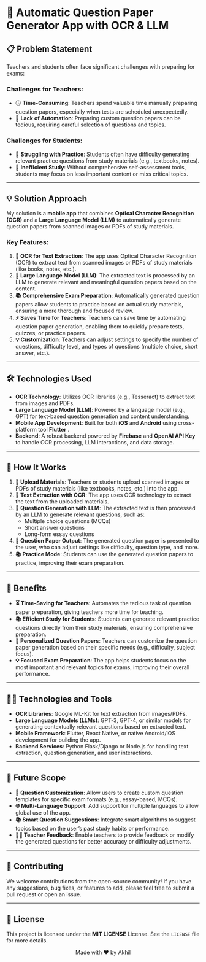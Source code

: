 # 📱 Automatic Question Paper Generator App with OCR & LLM

## 📋 Problem Statement
Teachers and students often face significant challenges with preparing for exams:

### Challenges for Teachers:
- 🕒 **Time-Consuming**: Teachers spend valuable time manually preparing question papers, especially when tests are scheduled unexpectedly.
- 📑 **Lack of Automation**: Preparing custom question papers can be tedious, requiring careful selection of questions and topics.

### Challenges for Students:
- 🤔 **Struggling with Practice**: Students often have difficulty generating relevant practice questions from study materials (e.g., textbooks, notes).
- 🧠 **Inefficient Study**: Without comprehensive self-assessment tools, students may focus on less important content or miss critical topics.

---

## 💡 Solution Approach
My solution is a **mobile app** that combines **Optical Character Recognition (OCR)** and a **Large Language Model (LLM)** to automatically generate question papers from scanned images or PDFs of study materials. 

### Key Features:
1. **📸 OCR for Text Extraction**: The app uses Optical Character Recognition (OCR) to extract text from scanned images or PDFs of study materials (like books, notes, etc.).
2. **🤖 Large Language Model (LLM)**: The extracted text is processed by an LLM to generate relevant and meaningful question papers based on the content.
3. **📚 Comprehensive Exam Preparation**: Automatically generated question papers allow students to practice based on actual study materials, ensuring a more thorough and focused review.
4. **⚡ Saves Time for Teachers**: Teachers can save time by automating question paper generation, enabling them to quickly prepare tests, quizzes, or practice papers.
5. **💡 Customization**: Teachers can adjust settings to specify the number of questions, difficulty level, and types of questions (multiple choice, short answer, etc.).

---

## 🛠️ Technologies Used
- **OCR Technology**: Utilizes OCR libraries (e.g., Tesseract) to extract text from images and PDFs.
- **Large Language Model (LLM)**: Powered by a language model (e.g., GPT) for text-based question generation and content understanding.
- **Mobile App Development**: Built for both **iOS** and **Android** using cross-platform tool **Flutter** .
- **Backend**: A robust backend powered by **Firebase** and **OpenAI API Key** to handle OCR processing, LLM interactions, and data storage.

---

## 🔄 How It Works
1. **📸 Upload Materials**: Teachers or students upload scanned images or PDFs of study materials (like textbooks, notes, etc.) into the app.
2. **🧠 Text Extraction with OCR**: The app uses OCR technology to extract the text from the uploaded materials.
3. **💬 Question Generation with LLM**: The extracted text is then processed by an LLM to generate relevant questions, such as:
   - Multiple choice questions (MCQs)
   - Short answer questions
   - Long-form essay questions
4. **📑 Question Paper Output**: The generated question paper is presented to the user, who can adjust settings like difficulty, question type, and more.
5. **📚 Practice Mode**: Students can use the generated question papers to practice, improving their exam preparation.

---

## 🌟 Benefits
- **⏳ Time-Saving for Teachers**: Automates the tedious task of question paper preparation, giving teachers more time for teaching.
- **📚 Efficient Study for Students**: Students can generate relevant practice questions directly from their study materials, ensuring comprehensive preparation.
- **🎯 Personalized Question Papers**: Teachers can customize the question paper generation based on their specific needs (e.g., difficulty, subject focus).
- **💡 Focused Exam Preparation**: The app helps students focus on the most important and relevant topics for exams, improving their overall performance.

---

## 🧑‍💻 Technologies and Tools
- **OCR Libraries**: Google ML-Kit for text extraction from images/PDFs.
- **Large Language Models (LLMs)**: GPT-3, GPT-4, or similar models for generating contextually relevant questions based on extracted text.
- **Mobile Framework**: Flutter, React Native, or native Android/iOS development for building the app.
- **Backend Services**: Python Flask/Django or Node.js for handling text extraction, question generation, and user interactions.

---

## 🔮 Future Scope
- **📝 Question Customization**: Allow users to create custom question templates for specific exam formats (e.g., essay-based, MCQs).
- **🌐 Multi-Language Support**: Add support for multiple languages to allow global use of the app.
- **📚 Smart Question Suggestions**: Integrate smart algorithms to suggest topics based on the user’s past study habits or performance.
- **👩‍🏫 Teacher Feedback**: Enable teachers to provide feedback or modify the generated questions for better accuracy or difficulty adjustments.

---

## 🤝 Contributing
We welcome contributions from the open-source community! If you have any suggestions, bug fixes, or features to add, please feel free to submit a pull request or open an issue.

---

## 📜 License
This project is licensed under the **MIT LICENSE** License. See the `LICENSE` file for more details.

<p align="center">
  Made with ❤️ by Akhil
</p>
